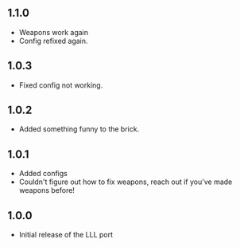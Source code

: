 ## 1.1.0
- Weapons work again
- Config refixed again.

## 1.0.3
- Fixed config not working.

## 1.0.2
- Added something funny to the brick.

## 1.0.1
- Added configs
- Couldn't figure out how to fix weapons, reach out if you've made weapons before!

## 1.0.0

- Initial release of the LLL port